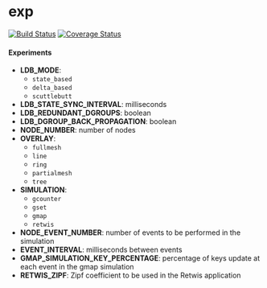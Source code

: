 # exp 

[![Build Status](https://img.shields.io/travis/vitorenesduarte/exp/master.svg)](https://travis-ci.org/vitorenesduarte/exp)
[![Coverage Status](https://img.shields.io/coveralls/github/vitorenesduarte/exp/master.svg?maxAge=60)](https://coveralls.io/github/vitorenesduarte/exp?branch=master)


#### Experiments

- __LDB_MODE__:
  - `state_based`
  - `delta_based`
  - `scuttlebutt`
- __LDB_STATE_SYNC_INTERVAL__: milliseconds
- __LDB_REDUNDANT_DGROUPS__: boolean
- __LDB_DGROUP_BACK_PROPAGATION__: boolean
- __NODE_NUMBER__: number of nodes
- __OVERLAY__:
  - `fullmesh`
  - `line`
  - `ring`
  - `partialmesh`
  - `tree`
- __SIMULATION__:
  - `gcounter`
  - `gset`
  - `gmap`
  - `retwis`
- __NODE_EVENT_NUMBER__: number of events to be performed in
the simulation
- __EVENT_INTERVAL__: milliseconds between events
- __GMAP_SIMULATION_KEY_PERCENTAGE__: percentage of keys update at each event in the gmap simulation
- __RETWIS_ZIPF__: Zipf coefficient to be used in
the Retwis application


<!--
#### Google Cloud Platform

- To start and stop the cluster:

```bash
$ bin/g-cluster.sh start
$ bin/g-cluster.sh stop
```

##### Tail the logs

```bash
$ kubectl get pods
              READY     STATUS    RESTARTS   AGE
exp-1488549530072065763-3946360666-0b6d8   0/1       Pending   0
...
$ kubectl logs -f exp-1488549530072065763-3946360666-0b6d8
```


##### dashboard

- To start the dashboard:
```bash
$ bin/lsim-dash-deploy.sh
```

- To open the dashboard:

```bash
$ bin/dash-proxy.sh
```

This will open a new chrome tab with the dashboard.
-->
